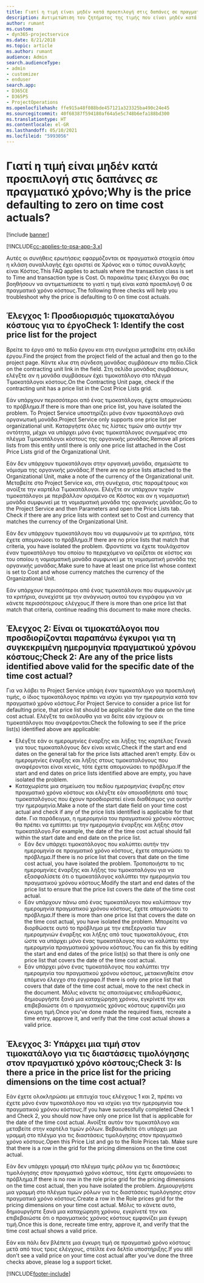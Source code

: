 ```yaml
---
title: Γιατί η τιμή είναι μηδέν κατά προεπιλογή στις δαπάνες σε πραγματικό χρόνο;
description: Αντιμετώπιση του ζητήματος της τιμής που είναι μηδέν κατά προεπιλογή στον πραγματικό χρόνο κόστους.
author: rumant
ms.custom:
- dyn365-projectservice
ms.date: 8/21/2018
ms.topic: article
ms.author: rumant
audience: Admin
search.audienceType:
- admin
- customizer
- enduser
search.app:
- D365CE
- D365PS
- ProjectOperations
ms.openlocfilehash: ffe915a48f088bde457121a323325ba490c24e45
ms.sourcegitcommit: 40f68387f594180af64a5e5c748b6efa188bd300
ms.translationtype: HT
ms.contentlocale: el-GR
ms.lasthandoff: 05/10/2021
ms.locfileid: "5993056"
---
```

# <a name="why-is-the-price-defaulting-to-zero-on-time-cost-actuals"></a><span data-ttu-id="5db24-103">Γιατί η τιμή είναι μηδέν κατά προεπιλογή στις δαπάνες σε πραγματικό χρόνο;</span><span class="sxs-lookup"><span data-stu-id="5db24-103">Why is the price defaulting to zero on time cost actuals?</span></span>

[!include [banner](../includes/psa-now-project-operations.md)]

[!INCLUDE[cc-applies-to-psa-app-3.x](../includes/cc-applies-to-psa-app-3x.md)]

<span data-ttu-id="5db24-104">Αυτές οι συνήθεις ερωτήσεις εφαρμόζονται σε πραγματικά στοιχεία όπου η κλάση συναλλαγής έχει οριστεί σε Χρόνος και ο τύπος συναλλαγής είναι Κόστος.</span><span class="sxs-lookup"><span data-stu-id="5db24-104">This FAQ applies to actuals where the transaction class is set to Time and transaction type is Cost.</span></span> <span data-ttu-id="5db24-105">Οι παρακάτω τρεις έλεγχοι θα σας βοηθήσουν να αντιμετωπίσετε το γιατί η τιμή είναι κατά προεπιλογή 0 σε πραγματικό χρόνο κόστους.</span><span class="sxs-lookup"><span data-stu-id="5db24-105">The following three checks will help you troubleshoot why the price is defaulting to 0 on time cost actuals.</span></span>
 
## <a name="check-1-identify-the-cost-price-list-for-the-project"></a><span data-ttu-id="5db24-106">Έλεγχος 1: Προσδιορισμός τιμοκαταλόγου κόστους για το έργο</span><span class="sxs-lookup"><span data-stu-id="5db24-106">Check 1: Identify the cost price list for the project</span></span>

<span data-ttu-id="5db24-107">Βρείτε το έργο από το πεδίο έργου και στη συνέχεια μεταβείτε στη σελίδα έργου.</span><span class="sxs-lookup"><span data-stu-id="5db24-107">Find the project from the project field of the actual and then go to the project page.</span></span> <span data-ttu-id="5db24-108">Κάντε κλικ στη σύνδεση μονάδας συμβάσεων στο πεδίο.</span><span class="sxs-lookup"><span data-stu-id="5db24-108">Click on the contracting unit link in the field.</span></span> <span data-ttu-id="5db24-109">Στη σελίδα μονάδας συμβάσεων, ελέγξτε αν η μονάδα συμβάσεων έχει τιμοκατάλογο στο πλέγμα Τιμοκατάλογοι κόστους.</span><span class="sxs-lookup"><span data-stu-id="5db24-109">On the Contracting Unit page, check if the contracting unit has a price list in the Cost Price Lists grid.</span></span>

<span data-ttu-id="5db24-110">Εάν υπάρχουν περισσότεροι από ένας τιμοκατάλογοι, έχετε απομονώσει το πρόβλημα.</span><span class="sxs-lookup"><span data-stu-id="5db24-110">If there is more than one price list, you have isolated the problem.</span></span> <span data-ttu-id="5db24-111">Το Project Service υποστηρίζει μόνο έναν τιμοκατάλογο ανά οργανωτική μονάδα.</span><span class="sxs-lookup"><span data-stu-id="5db24-111">Project Service only supports one price list per organizational unit.</span></span> <span data-ttu-id="5db24-112">Καταργήστε όλες τις λίστες τιμών από αυτήν την οντότητα, μέχρι να υπάρχει μόνο ένας τιμοκατάλογος συνημμένος στο πλέγμα Τιμοκατάλογοι κόστους της οργανικής μονάδας.</span><span class="sxs-lookup"><span data-stu-id="5db24-112">Remove all prices lists from this entity until there is only one price list attached in the Cost Price Lists grid of the Organizational Unit.</span></span>

<span data-ttu-id="5db24-113">Εάν δεν υπάρχουν τιμοκατάλογοι στην οργανική μονάδα, σημειώστε το νόμισμα της οργανικής μονάδας.</span><span class="sxs-lookup"><span data-stu-id="5db24-113">If there are no price lists attached to the Organizational Unit, make a note of the currency of the Organizational unit.</span></span> <span data-ttu-id="5db24-114">Μεταβείτε στο Project Service και, στη συνέχεια, στις παραμέτρους και ανοίξτε την καρτέλα Τιμοκατάλογοι. Ελέγξτε αν υπάρχουν τυχόν τιμοκατάλογοι με περιβάλλον ορισμένο σε Κόστος και αν η νομισματική μονάδα συμφωνεί με τη νομισματική μονάδα της οργανικής μονάδας.</span><span class="sxs-lookup"><span data-stu-id="5db24-114">Go to the Project Service and then Parameters and open the Price Lists tab. Check if there are any price lists with context set to Cost and currency that matches the currency of the Organizational Unit.</span></span>
 
<span data-ttu-id="5db24-115">Εάν δεν υπάρχουν τιμοκατάλογοι που να συμφωνούν με τα κριτήρια, τότε έχετε απομονώσει το πρόβλημα.</span><span class="sxs-lookup"><span data-stu-id="5db24-115">If there are no price lists that match that criteria, you have isolated the problem.</span></span> <span data-ttu-id="5db24-116">Φροντίστε να έχετε τουλάχιστον έναν τιμοκατάλογο του οποίου το περιεχόμενο να ορίζεται σε κόστος και του οποίου η νομισματική μονάδα συμφωνεί με τη νομισματική μονάδα της οργανικής μονάδας.</span><span class="sxs-lookup"><span data-stu-id="5db24-116">Make sure to have at least one price list whose context is set to Cost and whose currency matches the currency of the Organizational Unit.</span></span>

<span data-ttu-id="5db24-117">Εάν υπάρχουν περισσότεροι από ένας τιμοκατάλογοι που συμφωνούν με τα κριτήρια, συνεχίστε με την ανάγνωση αυτού του εγγράφου για να κάνετε περισσότερους ελέγχους.</span><span class="sxs-lookup"><span data-stu-id="5db24-117">If there is more than one price list that match that criteria, continue reading this document to make more checks.</span></span>

## <a name="check-2-are-any-of-the-price-lists-identified-above-valid-for-the-specific-date-of-the-time-cost-actual"></a><span data-ttu-id="5db24-118">Έλεγχος 2: Είναι οι τιμοκατάλογοι που προσδιορίζονται παραπάνω έγκυροι για τη συγκεκριμένη ημερομηνία πραγματικού χρόνου κόστους;</span><span class="sxs-lookup"><span data-stu-id="5db24-118">Check 2: Are any of the price lists identified above valid for the specific date of the time cost actual?</span></span>

<span data-ttu-id="5db24-119">Για να λάβει το Project Service υπόψη έναν τιμοκατάλογο για προεπιλογή τιμής, ο ίδιος τιμοκατάλογος πρέπει να ισχύει για την ημερομηνία κατά τον πραγματικό χρόνο κόστους.</span><span class="sxs-lookup"><span data-stu-id="5db24-119">For Project Service to consider a price list for defaulting price, that price list should be applicable for the date on the time cost actual.</span></span> <span data-ttu-id="5db24-120">Ελέγξτε τα ακόλουθα για να δείτε εάν ισχύουν οι τιμοκατάλογοι που αναφέρονται:</span><span class="sxs-lookup"><span data-stu-id="5db24-120">Check the following to see if the price list(s) identified above are applicable:</span></span>

- <span data-ttu-id="5db24-121">Ελέγξτε εάν οι ημερομηνίες έναρξης και λήξης της καρτέλας Γενικά για τους τιμοκαταλόγους δεν είναι κενές.</span><span class="sxs-lookup"><span data-stu-id="5db24-121">Check if the start and end dates on the general tab for the price lists attached aren’t empty.</span></span> <span data-ttu-id="5db24-122">Εάν οι ημερομηνίες έναρξης και λήξης στους τιμοκαταλόγους που αναφέρονται είναι κενές, τότε έχετε απομονώσει το πρόβλημα.</span><span class="sxs-lookup"><span data-stu-id="5db24-122">If the start and end dates on price lists identified above are empty, you have isolated the problem.</span></span> 
- <span data-ttu-id="5db24-123">Καταχωρίστε μια σημείωση του πεδίου ημερομηνίας έναρξης στον πραγματικό χρόνο κόστους και ελέγξτε εάν οποιοσδήποτε από τους τιμοκαταλόγους που έχουν προσδιοριστεί είναι διαθέσιμος για αυτήν την ημερομηνία.</span><span class="sxs-lookup"><span data-stu-id="5db24-123">Make a note of the start date field on your time cost actual and check if any of the price lists identified is applicable for that date.</span></span> <span data-ttu-id="5db24-124">Για παράδειγμα, η ημερομηνία του πραγματικού χρόνου κόστους θα πρέπει να εμπίπτει με την ημερομηνία έναρξης και λήξης στον τιμοκατάλογο.</span><span class="sxs-lookup"><span data-stu-id="5db24-124">For example, the date of the time cost actual should fall within the start date and end date on the price list.</span></span> 
    - <span data-ttu-id="5db24-125">Εάν δεν υπάρχει τιμοκατάλογος που καλύπτει αυτήν την ημερομηνία σε πραγματικό χρόνο κόστους, έχετε απομονώσει το πρόβλημα.</span><span class="sxs-lookup"><span data-stu-id="5db24-125">If there is no price list that covers that date on the time cost actual, you have isolated the problem.</span></span> <span data-ttu-id="5db24-126">Τροποποιήστε το τις ημερομηνίες έναρξης και λήξης του τιμοκαταλόγου για να εξασφαλίσετε ότι ο τιμοκατάλογος καλύπτει την ημερομηνία του πραγματικού χρόνου κόστους.</span><span class="sxs-lookup"><span data-stu-id="5db24-126">Modify the start and end dates of the price list to ensure that the price list covers the date of the time cost actual.</span></span> 
    - <span data-ttu-id="5db24-127">Εάν υπάρχουν πάνω από ένας τιμοκατάλογοι που καλύπτουν την ημερομηνία πραγματικού χρόνου κόστους, έχετε απομονώσει το πρόβλημα.</span><span class="sxs-lookup"><span data-stu-id="5db24-127">If there is more than one price list that covers the date on the time cost actual, you have isolated the problem.</span></span> <span data-ttu-id="5db24-128">Μπορείτε να διορθώσετε αυτό το πρόβλημα με την επεξεργασία των ημερομηνιών έναρξης και λήξης από τους τιμοκαταλόγους, έτσι ώστε να υπάρχει μόνο ένας τιμοκατάλογος που να καλύπτει την ημερομηνία πραγματικού χρόνου κόστους.</span><span class="sxs-lookup"><span data-stu-id="5db24-128">You can fix this by editing the start and end dates of the price list(s) so that there is only one price list that covers the date of the time cost actual.</span></span> 
    - <span data-ttu-id="5db24-129">Εάν υπάρχει μόνο ένας τιμοκατάλογος που καλύπτει την ημερομηνία του πραγματικού χρόνου κόστους, μετακινηθείτε στον επόμενο έλεγχο στο έγγραφο.</span><span class="sxs-lookup"><span data-stu-id="5db24-129">If there is only one price list that covers that date of the time cost actual, move to the next check in the document.</span></span>
<span data-ttu-id="5db24-130">Μόλις κάνετε τις απαιτούμενες επιδιορθώσεις, δημιουργήστε ξανά μια καταχώρηση χρόνου, εγκρίνετέ την και επιβεβαιώστε ότι ο πραγματικός χρόνος κόστους εμφανίζει μια έγκυρη τιμή.</span><span class="sxs-lookup"><span data-stu-id="5db24-130">Once you’ve done made the required fixes, recreate a time entry, approve it, and verify that the time cost actual shows a valid price.</span></span>

## <a name="check-3-is-there-a-price-in-the-price-list-for-the-pricing-dimensions-on-the-time-cost-actual"></a><span data-ttu-id="5db24-131">Έλεγχος 3: Υπάρχει μια τιμή στον τιμοκατάλογο για τις διαστάσεις τιμολόγησης στον πραγματικό χρόνο κόστους;</span><span class="sxs-lookup"><span data-stu-id="5db24-131">Check 3: Is there a price in the price list for the pricing dimensions on the time cost actual?</span></span>

<span data-ttu-id="5db24-132">Εάν έχετε ολοκληρώσει με επιτυχία τους ελέγχους 1 και 2, πρέπει να έχετε μόνο έναν τιμοκατάλογο που να ισχύει για την ημερομηνία του πραγματικού χρόνου κόστους.</span><span class="sxs-lookup"><span data-stu-id="5db24-132">If you have successfully completed Check 1 and Check 2, you should now have only one price list that is applicable for the date of the time cost actual.</span></span> <span data-ttu-id="5db24-133">Ανοίξτε αυτόν τον τιμοκατάλογο και μεταβείτε στην καρτέλα τιμών ρόλων. Βεβαιωθείτε ότι υπάρχει μια γραμμή στο πλέγμα για τις διαστάσεις τιμολόγησης στον πραγματικό χρόνο κόστους.</span><span class="sxs-lookup"><span data-stu-id="5db24-133">Open this Price List and go to the Role Prices tab. Make sure that there is a row in the grid for the pricing dimensions on the time cost actual.</span></span>

<span data-ttu-id="5db24-134">Εάν δεν υπάρχει γραμμή στο πλέγμα τιμής ρόλου για τις διαστάσεις τιμολόγησης στον πραγματικό χρόνο κόστους, τότε έχετε απομονώσει το πρόβλημα.</span><span class="sxs-lookup"><span data-stu-id="5db24-134">If there is no row in the role price grid for the pricing dimensions on the time cost actual, then you have isolated the problem.</span></span> <span data-ttu-id="5db24-135">Δημιουργήστε μια γραμμή στο πλέγμα τιμών ρόλων για τις διαστάσεις τιμολόγησης στον πραγματικό χρόνο κόστους.</span><span class="sxs-lookup"><span data-stu-id="5db24-135">Create a row in the Role prices grid for the pricing dimensions on your time cost actual.</span></span> <span data-ttu-id="5db24-136">Μόλις το κάνετε αυτό, δημιουργήστε ξανά μια καταχώρηση χρόνου, εγκρίνετέ την και επιβεβαιώστε ότι ο πραγματικός χρόνος κόστους εμφανίζει μια έγκυρη τιμή.</span><span class="sxs-lookup"><span data-stu-id="5db24-136">Once this is done, recreate time entry, approve it, and verify that the time cost actual shows a valid price.</span></span>
 
<span data-ttu-id="5db24-137">Εάν και πάλι δεν βλέπετε μια έγκυρη τιμή σε πραγματικό χρόνο κόστους μετά από τους τρεις ελέγχους, στείλτε ένα δελτίο υποστήριξης.</span><span class="sxs-lookup"><span data-stu-id="5db24-137">If you still don't see a valid price on your time cost actual after you’ve done the three checks above, please log a support ticket.</span></span>





[!INCLUDE[footer-include](../includes/footer-banner.md)]